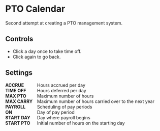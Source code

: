 <style>
    ln {
        display: flex;
    }
    st {
        width: 100px;
        font-weight: bold;
    }
</style>

# PTO Calendar
 Second attempt at creating a PTO management system.

<h2>Controls</h2>
<ul>
 <li>Click a day once to take time off.</li>
 <li>Click again to go back.</li>
</ul>

<h2>Settings</h2>
<ln><st>ACCRUE</st>Hours accrued per day</ln>
<ln><st>TIME OFF</st>Hours deferred per day</ln>
<ln><st>MAX PTO</st>Maximum number of hours</ln>
<ln><st>MAX CARRY</st>Maximum number of hours carried over to the next year</ln>
<ln><st>PAYROLL</st>Scheduling of pay periods</ln>
<ln><st>ON</st>Day of pay period</ln>
<ln><st>START DAY</st>Day where payroll begins</ln>
<ln><st>START PTO</st>Initial number of hours on the starting day</ln>
